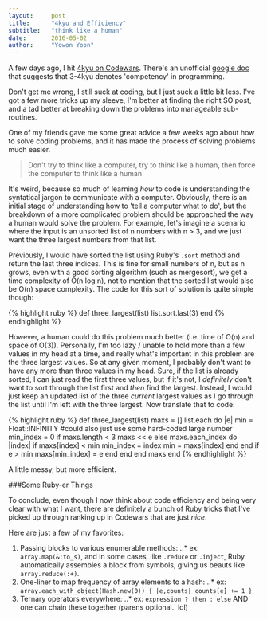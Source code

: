 ```yaml
---
layout:     post
title:      "4kyu and Efficiency"
subtitle:   "think like a human"
date:       2016-05-02
author:     "Yowon Yoon"
---
```


A few days ago, I hit [4kyu on Codewars](http://www.codewars.com/users/MrMonsk). There's an unofficial [google doc](https://docs.google.com/document/d/1eseD5xyhGdtQ-DaWdqfK2yf6mvTDWHWEpkQGBppI8cw/edit?usp=sharing) that suggests that 3-4kyu denotes 'competency' in programming. 

Don't get me wrong, I still suck at coding, but I just suck a little bit less. I've got a few more tricks up my sleeve, I'm better at finding the right SO post, and a tad better at breaking down the problems into manageable sub-routines. 

One of my friends gave me some great advice a few weeks ago about how to solve coding problems, and it has made the process of solving problems much easier. 

>Don't try to think like a computer, try to think like a human, then force the computer to think like a human

It's weird, because so much of learning _how_ to code is understanding the syntatical jargon to communicate with a computer. Obviously, there is an initial stage of understanding how to 'tell a computer what to do', but the breakdown of a more complicated problem should be approached the way a human would solve the problem. For example, let's imagine a scenario where the input is an unsorted list of n numbers with n > 3, and we just want the three largest numbers from that list.

Previously, I would have sorted the list using Ruby's `.sort` method and return the last three indices. This is fine for small numbers of n, but as n grows, even with a good sorting algorithm (such as mergesort), we get a time complexity of O(n log n), not to mention that the sorted list would also be O(n) space complexity.
The code for this sort of solution is quite simple though:

{% highlight ruby %}
def three_largest(list)
  list.sort.last(3)
end
{% endhighlight %}

However, a human could do this problem much better (i.e. time of O(n) and space of O(3)). Personally, I'm too lazy / unable to hold more than a few values in my head at a time, and really what's important in this problem are the three largest values. So at any given moment, I probably don't want to have any more than three values in my head. Sure, if the list is already sorted, I can just read the first three values, but if it's not, I _definitely_ don't want to sort through the list first and _then_ find the largest. Instead, I would just keep an updated list of the three _current_ largest values as I go through the list until I'm left with the three largest. Now translate that to code:

{% highlight ruby %}
def three_largest(list)
  maxs = []
  list.each do |e|
    min = Float::INFINITY #could also just use some hard-coded large number
    min_index = 0
    if maxs.length < 3
      maxs << e
    else
      maxs.each_index do |index|
        if maxs[index] < min
          min_index = index
          min = maxs[index]
        end
      end
      if e > min
        maxs[min_index] = e
      end
    end
  end
  maxs
end
{% endhighlight %}

A little messy, but more efficient.

###Some Ruby-er Things

To conclude, even though I now think about code efficiency and being very clear with what I want, there are definitely a bunch of Ruby tricks that I've picked up through ranking up in Codewars that are just _nice_.

Here are just a few of my favorites:
1. Passing blocks to various enumerable methods:
..* ex: `array.map(&:to_s)`, and in some cases, like `.reduce` or `.inject`, Ruby automatically assembles a block from symbols, giving us beauts like `array.reduce(:+)`.
2. One-liner to map frequency of array elements to a hash:
..* ex: `array.each_with_object(Hash.new(0)) { |e,counts| counts[e] += 1 }`
3. Ternary operators everywhere:
..* ex: `expression ? then : else` AND one can chain these together (parens optional.. lol)